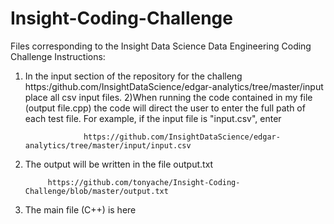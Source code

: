 # Insight-Coding-Challenge
Files corresponding to the Insight Data Science Data Engineering Coding Challenge
Instructions: 
1) In the input section of the repository for the challeng https:/github.com/InsightDataScience/edgar-analytics/tree/master/input place all csv input files.
2)When running the code contained in my file (output file.cpp) the code will direct the user to enter the full path of each test file. For example, if the input file is "input.csv", enter

                    https://github.com/InsightDataScience/edgar-analytics/tree/master/input/input.csv
                    
3) The output will be written in the file output.txt

            https://github.com/tonyache/Insight-Coding-Challenge/blob/master/output.txt
            
4) The main file (C++) is here 
          
           

                       
                    
                    
                    


  
